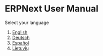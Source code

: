 <!-- add-breadcrumbs -->
<!-- title: ERPNext User Manual -->
# ERPNext User Manual

Select your language

1. [English](/docs/v12/user/manual/en)
1. [Deutsch](/docs/v12/user/manual/de)
1. [Español](/docs/v12/user/manual/es)
1. [Lietuvių](/docs/v12/user/manual/lt)